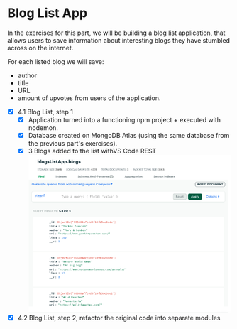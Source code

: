 # Blog List App

In the exercises for this part, we will be building a blog list application, that allows users to save information about interesting blogs they have stumbled across on the internet.

For each listed blog we will save:

- author
- title
- URL
- amount of upvotes from users of the application.

- [x] 4.1 Blog List, step 1
  - [x] Application turned into a functioning npm project + executed with nodemon.
  - [x] Database created on MongoDB Atlas (using the same database from the previous part's exercises).
  - [x] 3 Blogs added to the list withVS Code REST
        ![alt text](image.png)
- [x] 4.2 Blog List, step 2, refactor the original code into separate modules